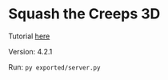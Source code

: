# Squash the Creeps 3D
Tutorial [here](https://docs.godotengine.org/en/stable/getting_started/first_3d_game/index.html)

Version: 4.2.1

Run: `py exported/server.py`